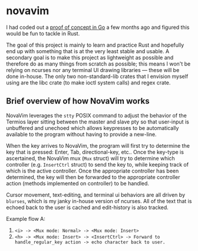 # novavim
I had coded out a <a href="https://github.com/solidiquis/novavim_go">proof of concept in Go</a> a few months ago and figured this would be fun to tackle in Rust.

The goal of this project is mainly to learn and practice Rust and hopefully end up with something that is at the very least stable and usable. A secondary goal is to make this project as lightweight as possible and therefore do as many things from scratch as possible; this means I won't be relying on ncurses nor any terminal UI drawing libraries — these will be done in-house. The only two non-standard-lib crates that I envision myself using are the libc crate (to make ioctl system calls) and regex crate.

## Brief overview of how NovaVim works
NovaVim leverages the `stty` POSIX command to adjust the behavior of the Termios layer sitting between the master and slave pty so that user-input is unbuffered and unechoed which allows keypresses to be automatically available to the program without having to provide a new-line.

When the key arrives to NovaVim, the program will first try to determine the key that is pressed: Enter, Tab, directional-key, etc.. Once the key-type is ascertained, the NovaVim mux (`Mux` struct) will try to determine which controller (e.g. `InsertCtrl` struct) to send the key to, while keeping track of which is the active controller. Once the appropriate controller has been determined, the key will then be forwarded to the appropriate controller action (methods implemented on controller) to be handled.

Cursor movement, text-editing, and terminal ui behaviors are all driven by `blurses`, which is my janky in-house version of ncurses. All of the text that is echoed back to the user is cached and edit-history is also tracked.

Example flow A:

1. `<i> -> <Mux mode: Normal> -> <Mux mode: Insert>`
2. `<h> -> <Mux mode: Insert> -> <InsertCtrl> -> Forward to handle_regular_key action -> echo character back to user.`
